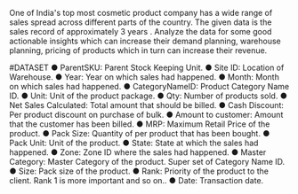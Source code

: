 One of India's top most cosmetic product company has a wide range of
sales spread across different parts of the country. The given data is the sales record of
approximately 3 years . Analyze the data for some good actionable insights which can
increase their demand planning, warehouse planning, pricing of products which in turn
can increase their revenue.

#DATASET
● ParentSKU: Parent Stock Keeping Unit.
● Site ID: Location of Warehouse.
● Year: Year on which sales had happened.
● Month: Month on which sales had happened.
● CategoryNameID: Product Category Name ID.
● Unit: Unit of the product package.
● Qty: Number of products sold.
● Net Sales Calculated: Total amount that should be billed.
● Cash Discount: Per product discount on purchase of bulk.
● Amount to customer: Amount that the customer has been billed.
● MRP: Maximum Retail Price of the product.
● Pack Size: Quantity of per product that has been bought.
● Pack Unit: Unit of the product.
● State: State at which the sales had happened.
● Zone: Zone ID where the sales had happened.
● Master Category: Master Category of the product. Super set of
Category Name ID.
● Size: Pack size of the product.
● Rank: Priority of the product to the client. Rank 1 is more important
and so on..
● Date: Transaction date.
